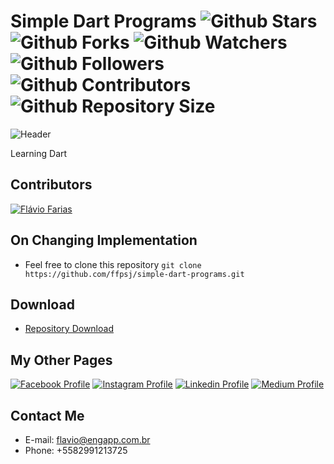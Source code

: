 # Simple Dart Programs ![Github Stars](https://img.shields.io/github/stars/ffpsj/simple-dart-programs.svg?label=Stars) ![Github Forks](https://img.shields.io/github/forks/ffpsj/simple-dart-programs.svg?label=Forks) ![Github Watchers](https://img.shields.io/github/watchers/ffpsj/simple-dart-programs.svg?label=Watchers) ![Github Followers](https://img.shields.io/github/followers/ffpsj.svg?label=Followers) ![Github Contributors](https://img.shields.io/github/contributors/ffpsj/simple-dart-programs.svg?label=Contributors) ![Github Repository Size](https://img.shields.io/github/repo-size/ffpsj/simple-dart-programs.svg?label=Size)

![Header](https://i.imgur.com/dOYcEsc.png)

Learning Dart

## Contributors
<a href="https://github.com/ffpsj"><img src="https://i.imgur.com/TlK8zDB.png" title="Flávio Farias"></a>

## On Changing Implementation
+ Feel free to clone this repository `git clone https://github.com/ffpsj/simple-dart-programs.git`

## Download
+ [Repository Download](https://github.com/ffpsj/simple-dart-programs/archive/master.zip)

## My Other Pages
<a href="https://www.facebook.com/flaviofariasjr"><img src="https://i.imgur.com/bHRTPvs.png" title="Facebook Profile"></a> <a href="https://www.instagram.com/flavioaq2"><img src="https://i.imgur.com/VrYSoc0.png" title="Instagram Profile"></a> <a href="https://www.linkedin.com/in/ffpsj"><img src="https://i.imgur.com/ERL5FFt.png" title="Linkedin Profile"></a> <a href="https://www.medium.com/@ffpsj"><img src="https://i.imgur.com/UPR0HtK.png" title="Medium Profile"></a>

## Contact Me
+ E-mail: flavio@engapp.com.br
+ Phone: +5582991213725